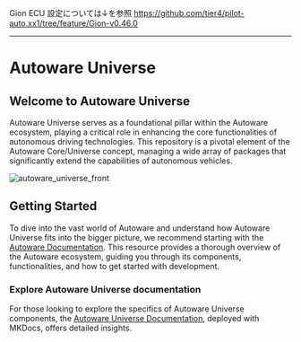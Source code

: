 Gion ECU 設定については↓を参照
https://github.com/tier4/pilot-auto.xx1/tree/feature/Gion-v0.46.0

---

# Autoware Universe

## Welcome to Autoware Universe

Autoware Universe serves as a foundational pillar within the Autoware ecosystem, playing a critical role in enhancing the core functionalities of autonomous driving technologies.
This repository is a pivotal element of the Autoware Core/Universe concept, managing a wide array of packages that significantly extend the capabilities of autonomous vehicles.

![autoware_universe_front](docs/assets/images/autoware_universe_front.png)

## Getting Started

To dive into the vast world of Autoware and understand how Autoware Universe fits into the bigger picture, we recommend starting with the [Autoware Documentation](https://autowarefoundation.github.io/autoware-documentation/). This resource provides a thorough overview of the Autoware ecosystem, guiding you through its components, functionalities, and how to get started with development.

### Explore Autoware Universe documentation

For those looking to explore the specifics of Autoware Universe components, the [Autoware Universe Documentation](https://autowarefoundation.github.io/autoware.universe/), deployed with MKDocs, offers detailed insights.
